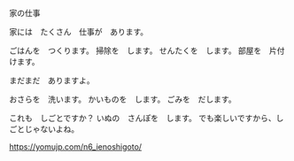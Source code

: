 家の仕事

家には　たくさん　仕事が　あります。

ごはんを　つくります。
掃除を　します。
せんたくを　します。
部屋を　片付けます。

まだまだ　ありますよ。

おさらを　洗います。
かいものを　します。
ごみを　だします。

これも　しごとですか？
いぬの　さんぽを　します。
でも楽しいですから、しごとじゃないよね。

https://yomujp.com/n6_ienoshigoto/